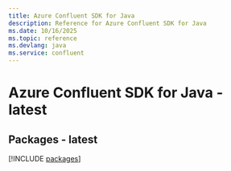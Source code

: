 ```yaml
---
title: Azure Confluent SDK for Java
description: Reference for Azure Confluent SDK for Java
ms.date: 10/16/2025
ms.topic: reference
ms.devlang: java
ms.service: confluent
---
```

# Azure Confluent SDK for Java - latest
## Packages - latest
[!INCLUDE [packages](confluent-index.md)]